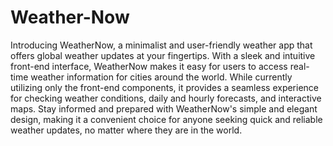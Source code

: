 # Weather-Now

Introducing WeatherNow, a minimalist and user-friendly weather app that offers global weather updates at your fingertips. With a sleek and intuitive front-end interface, WeatherNow makes it easy for users to access real-time weather information for cities around the world. While currently utilizing only the front-end components, it provides a seamless experience for checking weather conditions, daily and hourly forecasts, and interactive maps. Stay informed and prepared with WeatherNow's simple and elegant design, making it a convenient choice for anyone seeking quick and reliable weather updates, no matter where they are in the world.
